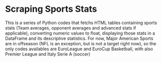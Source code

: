 # Scraping Sports Stats
This is a series of Python codes that fetchs HTML tables containing sports stats (Team averages, opponent averages and advanced stats if applicable), converting numeric values to float, displaying those stats in a DataFrame and its descriptive statistics.
For now, Major American Sports are in offseason (NFL is an exception, but is not a target right now), so the only codes availables are EuroLeague and EuroCup Basketball, with also Premier League and Italy Serie A (soccer)
